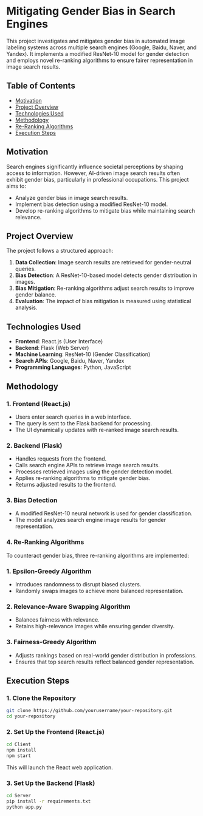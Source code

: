 # Mitigating Gender Bias in Search Engines

This project investigates and mitigates gender bias in automated image labeling systems across multiple search engines (Google, Baidu, Naver, and Yandex). It implements a modified ResNet-10 model for gender detection and employs novel re-ranking algorithms to ensure fairer representation in image search results.

## Table of Contents

- [Motivation](#motivation)
- [Project Overview](#project-overview)
- [Technologies Used](#technologies-used)
- [Methodology](#methodology)
- [Re-Ranking Algorithms](#re-ranking-algorithms)
- [Execution Steps](#execution-steps)

## Motivation

Search engines significantly influence societal perceptions by shaping access to information. However, AI-driven image search results often exhibit gender bias, particularly in professional occupations. This project aims to:

- Analyze gender bias in image search results.
- Implement bias detection using a modified ResNet-10 model.
- Develop re-ranking algorithms to mitigate bias while maintaining search relevance.

## Project Overview

The project follows a structured approach:

1. **Data Collection**: Image search results are retrieved for gender-neutral queries.
2. **Bias Detection**: A ResNet-10-based model detects gender distribution in images.
3. **Bias Mitigation**: Re-ranking algorithms adjust search results to improve gender balance.
4. **Evaluation**: The impact of bias mitigation is measured using statistical analysis.

## Technologies Used

- **Frontend**: React.js (User Interface)
- **Backend**: Flask (Web Server)
- **Machine Learning**: ResNet-10 (Gender Classification)
- **Search APIs**: Google, Baidu, Naver, Yandex
- **Programming Languages**: Python, JavaScript

## Methodology

### 1. **Frontend (React.js)**

- Users enter search queries in a web interface.
- The query is sent to the Flask backend for processing.
- The UI dynamically updates with re-ranked image search results.

### 2. **Backend (Flask)**

- Handles requests from the frontend.
- Calls search engine APIs to retrieve image search results.
- Processes retrieved images using the gender detection model.
- Applies re-ranking algorithms to mitigate gender bias.
- Returns adjusted results to the frontend.

### 3. **Bias Detection**

- A modified ResNet-10 neural network is used for gender classification.
- The model analyzes search engine image results for gender representation.

<a id="re-ranking-algorithms"></a>

### 4. **Re-Ranking Algorithms**

To counteract gender bias, three re-ranking algorithms are implemented:

### **1. Epsilon-Greedy Algorithm**

- Introduces randomness to disrupt biased clusters.
- Randomly swaps images to achieve more balanced representation.

### **2. Relevance-Aware Swapping Algorithm**

- Balances fairness with relevance.
- Retains high-relevance images while ensuring gender diversity.

### **3. Fairness-Greedy Algorithm**

- Adjusts rankings based on real-world gender distribution in professions.
- Ensures that top search results reflect balanced gender representation.

## Execution Steps

### **1. Clone the Repository**

```bash
git clone https://github.com/yourusername/your-repository.git
cd your-repository

```

### **2. Set Up the Frontend (React.js)**

```bash
cd Client
npm install
npm start

```

This will launch the React web application.

### **3. Set Up the Backend (Flask)**

```bash
cd Server
pip install -r requirements.txt
python app.py

```
